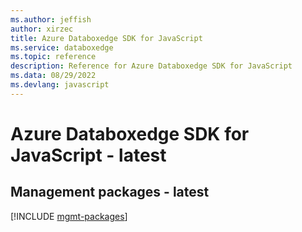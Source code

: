 ```yaml
---
ms.author: jeffish
author: xirzec
title: Azure Databoxedge SDK for JavaScript
ms.service: databoxedge
ms.topic: reference
description: Reference for Azure Databoxedge SDK for JavaScript
ms.data: 08/29/2022
ms.devlang: javascript
---
```

# Azure Databoxedge SDK for JavaScript - latest

## Management packages - latest
[!INCLUDE [mgmt-packages](databoxedge-mgmt-index.md)]